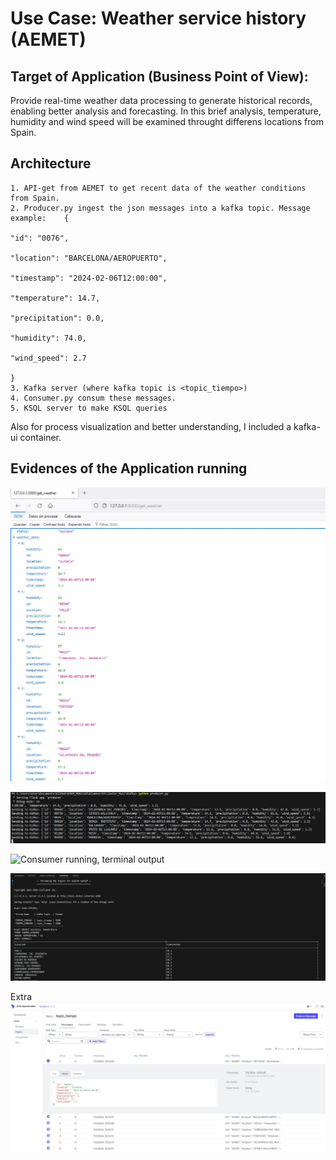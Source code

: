 # Use Case: Weather service history (AEMET)

## Target of Application (Business Point of View): 
Provide real-time weather data processing to generate historical records, enabling better analysis and forecasting. In this brief analysis, temperature, humidity and wind speed will be examined throught differens locations from Spain.

## Architecture
    1. API-get from AEMET to get recent data of the weather conditions from Spain.
    2. Producer.py ingest the json messages into a kafka topic. Message example:    {
                                                                                    "id": "0076", 
                                                                                    "location": "BARCELONA/AEROPUERTO", 
                                                                                    "timestamp": "2024-02-06T12:00:00", 
                                                                                    "temperature": 14.7, 
                                                                                    "precipitation": 0.0, 
                                                                                    "humidity": 74.0, 
                                                                                    "wind_speed": 2.7
                                                                                    }
    3. Kafka server (where kafka topic is <topic_tiempo>)
    4. Consumer.py consum these messages.
    5. KSQL server to make KSQL queries

Also for process visualization and better understanding, I included a kafka-ui container.

## Evidences of the Application running

![API-get to AEMET working fine](./Screenshots/api_get.jpg)

![Producer running, terminal output](./Screenshots/producer_running.jpg)

![Consumer running, terminal output](./Screenshots/producer_result.jpg)

![Making queries with KSQL](./Screenshots/ksql_funciona.jpg)

Extra
![Visualizing producer in Kafka UI](./Screenshots/producer_kafkaui.jpg)
